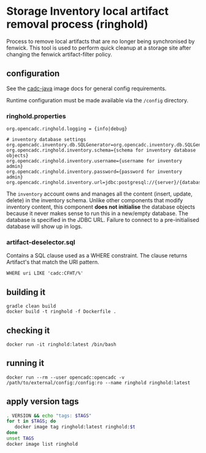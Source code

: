 # Storage Inventory local artifact removal process (ringhold)

Process to remove local artifacts that are no longer being synchronised by fenwick. This tool is used
to perform quick cleanup at a storage site after changing the fenwick artifact-filter policy.

## configuration
See the [cadc-java](https://github.com/opencadc/docker-base/tree/master/cadc-java) image docs for general config requirements.

Runtime configuration must be made available via the `/config` directory.

### ringhold.properties
```
org.opencadc.ringhold.logging = {info|debug}

# inventory database settings
org.opencadc.inventory.db.SQLGenerator=org.opencadc.inventory.db.SQLGenerator
org.opencadc.ringhold.inventory.schema={schema for inventory database objects}
org.opencadc.ringhold.inventory.username={username for inventory admin}
org.opencadc.ringhold.inventory.password={password for inventory admin}
org.opencadc.ringhold.inventory.url=jdbc:postgresql://{server}/{database}
```
The `inventory` account owns and manages all the content (insert, update, delete) in the inventory schema. Unlike
other components that modify inventory content, this component **does not initialise** the database objects because
it never makes sense to run this in a new/empty database. The database is specified in the JDBC URL. Failure to 
connect to a pre-initialised database will show up in logs.

### artifact-deselector.sql
Contains a SQL clause used as a WHERE constraint. The clause returns Artifact's that match the URI pattern.
```
WHERE uri LIKE 'cadc:CFHT/%'
```

## building it
```
gradle clean build
docker build -t ringhold -f Dockerfile .
```

## checking it
```
docker run -it ringhold:latest /bin/bash
```

## running it
```
docker run --rm --user opencadc:opencadc -v /path/to/external/config:/config:ro --name ringhold ringhold:latest
```

## apply version tags
```bash
. VERSION && echo "tags: $TAGS" 
for t in $TAGS; do
   docker image tag ringhold:latest ringhold:$t
done
unset TAGS
docker image list ringhold
```
